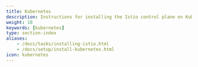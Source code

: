 ```yaml
---
title: Kubernetes
description: Instructions for installing the Istio control plane on Kubernetes and adding virtual machines into the mesh.
weight: 10
keywords: [kubernetes]
type: section-index
aliases:
    - /docs/tasks/installing-istio.html
    - /docs/setup/install-kubernetes.html
icon: kubernetes
---
```

